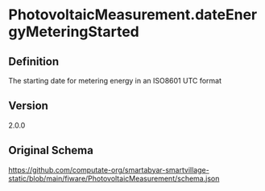 # PhotovoltaicMeasurement.dateEnergyMeteringStarted

## Definition
The starting date for metering energy in an ISO8601 UTC format

## Version
2.0.0

## Original Schema
https://github.com/computate-org/smartabyar-smartvillage-static/blob/main/fiware/PhotovoltaicMeasurement/schema.json
